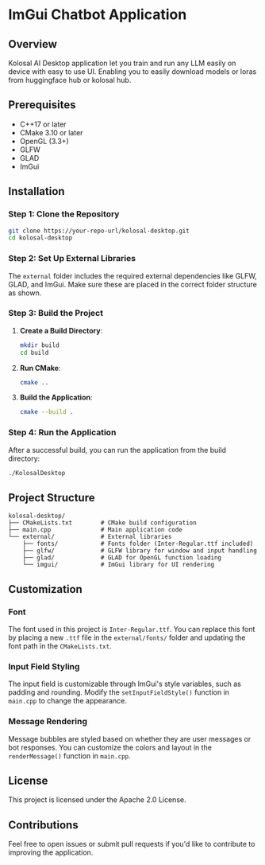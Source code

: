 # ImGui Chatbot Application

## Overview
Kolosal AI Desktop application let you train and run any LLM easily on device with easy to use UI. Enabling you to easily download models or loras from huggingface hub or kolosal hub.

## Prerequisites
- C++17 or later
- CMake 3.10 or later
- OpenGL (3.3+)
- GLFW
- GLAD
- ImGui

## Installation

### Step 1: Clone the Repository
```bash
git clone https://your-repo-url/kolosal-desktop.git
cd kolosal-desktop
```

### Step 2: Set Up External Libraries
The `external` folder includes the required external dependencies like GLFW, GLAD, and ImGui. Make sure these are placed in the correct folder structure as shown.

### Step 3: Build the Project
1. **Create a Build Directory**:
   ```bash
   mkdir build
   cd build
   ```
2. **Run CMake**:
   ```bash
   cmake ..
   ```
3. **Build the Application**:
   ```bash
   cmake --build .
   ```

### Step 4: Run the Application
After a successful build, you can run the application from the build directory:

```bash
./KolosalDesktop
```

## Project Structure

```plaintext
kolosal-desktop/
├── CMakeLists.txt        # CMake build configuration
├── main.cpp              # Main application code
└── external/             # External libraries
    ├── fonts/            # Fonts folder (Inter-Regular.ttf included)
    ├── glfw/             # GLFW library for window and input handling
    ├── glad/             # GLAD for OpenGL function loading
    └── imgui/            # ImGui library for UI rendering
```

## Customization
### Font
The font used in this project is `Inter-Regular.ttf`. You can replace this font by placing a new `.ttf` file in the `external/fonts/` folder and updating the font path in the `CMakeLists.txt`.

### Input Field Styling
The input field is customizable through ImGui's style variables, such as padding and rounding. Modify the `setInputFieldStyle()` function in `main.cpp` to change the appearance.

### Message Rendering
Message bubbles are styled based on whether they are user messages or bot responses. You can customize the colors and layout in the `renderMessage()` function in `main.cpp`.

## License
This project is licensed under the Apache 2.0 License.

## Contributions
Feel free to open issues or submit pull requests if you'd like to contribute to improving the application.
